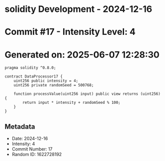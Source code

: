 ﻿# solidity Development - 2024-12-16
# Commit #17 - Intensity Level: 4
# Generated on: 2025-06-07 12:28:30
```solidity
pragma solidity ^0.8.0;

contract DataProcessor17 {
    uint256 public intensity = 4;
    uint256 private randomSeed = 500768;

    function processValue(uint256 input) public view returns (uint256) {
        return input * intensity + randomSeed % 100;
    }
}
```
## Metadata
- Date: 2024-12-16
- Intensity: 4
- Commit Number: 17
- Random ID: 1622728192
